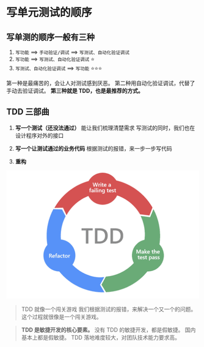# 写单元测试的顺序 

## 写单测的顺序一般有三种

1. `写功能` ==> `手动验证/调试` ==> `写测试、自动化验证调试`
2. `写功能` ==> `写测试、自动化验证调试` :star:
3. `写测试、自动化验证调试` ==> `写功能` :star::star::star:

第一种是最痛苦的，会让人对测试感到厌恶。
第二种用自动化验证调试，代替了手动去验证调试。
**第三种就是 TDD，也是最推荐的方式。**

## TDD 三部曲

1. **写一个测试（还没法通过）**
能让我们梳理清楚需求
写测试的同时，我们也在设计程序对外的接口

2. **写一个让测试通过的业务代码**
根据测试的报错，来一步一步写代码

3. **重构**

![](assets/test-driven-development-TDD.webp)

> TDD 就像一个闯关游戏
> 我们根据测试的报错，来解决一个又一个的问题。
> 这个过程就很像是一个闯关游戏。

> **TDD 是敏捷开发的核心要素。**
> 没有 TDD 的敏捷开发，都是假敏捷。
> 国内基本上都是假敏捷。
> TDD 落地难度较大，对团队技术能力要求高。